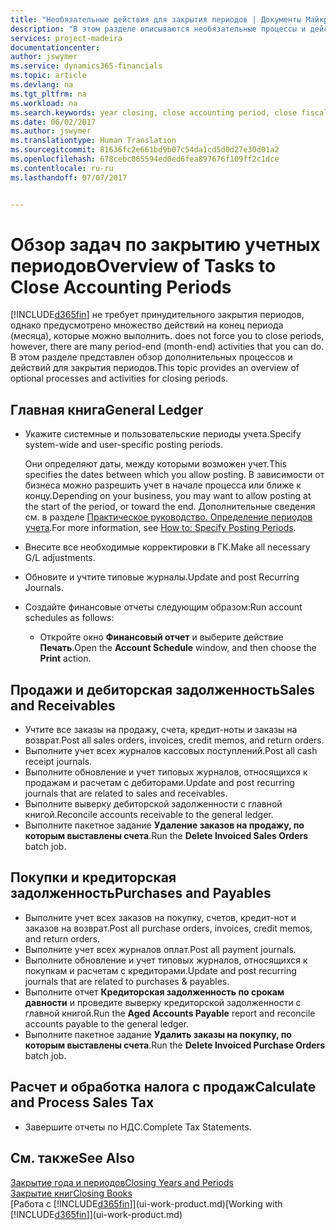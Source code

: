 ```yaml
---
title: "Необязательные действия для закрытия периодов | Документы Майкрософт"
description: "В этом разделе описываются необязательные процессы и действия по закрытию учетных периодов в Financials."
services: project-madeira
documentationcenter: 
author: jswymer
ms.service: dynamics365-financials
ms.topic: article
ms.devlang: na
ms.tgt_pltfrm: na
ms.workload: na
ms.search.keywords: year closing, close accounting period, close fiscal year, aging, creditor payments, vendor payments
ms.date: 06/02/2017
ms.author: jswymer
ms.translationtype: Human Translation
ms.sourcegitcommit: 81636fc2e661bd9b07c54da1cd5d0d27e30d01a2
ms.openlocfilehash: 678cebc065594ed0ed6fea897676f109ff2c1dce
ms.contentlocale: ru-ru
ms.lasthandoff: 07/07/2017


---
```

# <a name="overview-of-tasks-to-close-accounting-periods"></a><span data-ttu-id="eb734-103">Обзор задач по закрытию учетных периодов</span><span class="sxs-lookup"><span data-stu-id="eb734-103">Overview of Tasks to Close Accounting Periods</span></span>
[!INCLUDE[d365fin](includes/d365fin_md.md)]<span data-ttu-id="eb734-104"> не требует принудительного закрытия периодов, однако предусмотрено множество действий на конец периода (месяца), которые можно выполнить.</span><span class="sxs-lookup"><span data-stu-id="eb734-104"> does not force you to close periods, however, there are many period-end (month-end) activities that you can do.</span></span> <span data-ttu-id="eb734-105">В этом разделе представлен обзор дополнительных процессов и действий для закрытия периодов.</span><span class="sxs-lookup"><span data-stu-id="eb734-105">This topic provides an overview of optional processes and activities for closing periods.</span></span>  

## <a name="general-ledger"></a><span data-ttu-id="eb734-106">Главная книга</span><span class="sxs-lookup"><span data-stu-id="eb734-106">General Ledger</span></span>
* <span data-ttu-id="eb734-107">Укажите системные и пользовательские периоды учета.</span><span class="sxs-lookup"><span data-stu-id="eb734-107">Specify system-wide and user-specific posting periods.</span></span>  

    <span data-ttu-id="eb734-108">Они определяют даты, между которыми возможен учет.</span><span class="sxs-lookup"><span data-stu-id="eb734-108">This specifies the dates between which you allow posting.</span></span> <span data-ttu-id="eb734-109">В зависимости от бизнеса можно разрешить учет в начале процесса или ближе к концу.</span><span class="sxs-lookup"><span data-stu-id="eb734-109">Depending on your business, you may want to allow posting at the start of the period, or toward the end.</span></span> <span data-ttu-id="eb734-110">Дополнительные сведения см. в разделе [Практическое руководство. Определение периодов учета](finance-how-specify-posting-periods.md).</span><span class="sxs-lookup"><span data-stu-id="eb734-110">For more information, see [How to: Specify Posting Periods](finance-how-specify-posting-periods.md).</span></span>  
* <span data-ttu-id="eb734-111">Внесите все необходимые корректировки в ГК.</span><span class="sxs-lookup"><span data-stu-id="eb734-111">Make all necessary G/L adjustments.</span></span>  
* <span data-ttu-id="eb734-112">Обновите и учтите типовые журналы.</span><span class="sxs-lookup"><span data-stu-id="eb734-112">Update and post Recurring Journals.</span></span>  
  <!--* Process Consolidations-->
* <span data-ttu-id="eb734-113">Создайте финансовые отчеты следующим образом:</span><span class="sxs-lookup"><span data-stu-id="eb734-113">Run account schedules as follows:</span></span>  
  * <span data-ttu-id="eb734-114">Откройте окно **Финансовый отчет** и выберите действие **Печать**.</span><span class="sxs-lookup"><span data-stu-id="eb734-114">Open the **Account Schedule** window, and then choose the **Print** action.</span></span>  

## <a name="sales-and-receivables"></a><span data-ttu-id="eb734-115">Продажи и дебиторская задолженность</span><span class="sxs-lookup"><span data-stu-id="eb734-115">Sales and Receivables</span></span>
* <span data-ttu-id="eb734-116">Учтите все заказы на продажу, счета, кредит-ноты и заказы на возврат.</span><span class="sxs-lookup"><span data-stu-id="eb734-116">Post all sales orders, invoices, credit memos, and return orders.</span></span>  
* <span data-ttu-id="eb734-117">Выполните учет всех журналов кассовых поступлений.</span><span class="sxs-lookup"><span data-stu-id="eb734-117">Post all cash receipt journals.</span></span>  
* <span data-ttu-id="eb734-118">Выполните обновление и учет типовых журналов, относящихся к продажам и расчетам с дебиторами.</span><span class="sxs-lookup"><span data-stu-id="eb734-118">Update and post recurring journals that are related to sales and receivables.</span></span>  
* <span data-ttu-id="eb734-119">Выполните выверку дебиторской задолженности с главной книгой.</span><span class="sxs-lookup"><span data-stu-id="eb734-119">Reconcile accounts receivable to the general ledger.</span></span>  
* <span data-ttu-id="eb734-120">Выполните пакетное задание **Удаление заказов на продажу, по которым выставлены счета**.</span><span class="sxs-lookup"><span data-stu-id="eb734-120">Run the **Delete Invoiced Sales Orders** batch job.</span></span>  

## <a name="purchases-and-payables"></a><span data-ttu-id="eb734-121">Покупки и кредиторская задолженность</span><span class="sxs-lookup"><span data-stu-id="eb734-121">Purchases and Payables</span></span>
* <span data-ttu-id="eb734-122">Выполните учет всех заказов на покупку, счетов, кредит-нот и заказов на возврат.</span><span class="sxs-lookup"><span data-stu-id="eb734-122">Post all purchase orders, invoices, credit memos, and return orders.</span></span>  
* <span data-ttu-id="eb734-123">Выполните учет всех журналов оплат.</span><span class="sxs-lookup"><span data-stu-id="eb734-123">Post all payment journals.</span></span>  
* <span data-ttu-id="eb734-124">Выполните обновление и учет типовых журналов, относящихся к покупкам и расчетам с кредиторами.</span><span class="sxs-lookup"><span data-stu-id="eb734-124">Update and post recurring journals that are related to purchases & payables.</span></span>  
* <span data-ttu-id="eb734-125">Выполните отчет **Кредиторская задолженность по срокам давности** и проведите выверку кредиторской задолженности с главной книгой.</span><span class="sxs-lookup"><span data-stu-id="eb734-125">Run the **Aged Accounts Payable** report and reconcile accounts payable to the general ledger.</span></span>  
* <span data-ttu-id="eb734-126">Выполните пакетное задание **Удалить заказы на покупку, по которым выставлены счета**.</span><span class="sxs-lookup"><span data-stu-id="eb734-126">Run the **Delete Invoiced Purchase Orders** batch job.</span></span>  

<!-- ### Fixed Assets
* Post all maintenance costs have been posted through the fixed asset journals or invoices.
* Post adjustments.
* Post appreciation.
* Post depreciation.
* Update and post the recurring fixed asset journal.-->

<!--### Intercompany
* Process Intercompany Postings.-->

## <a name="calculate-and-process-sales-tax"></a><span data-ttu-id="eb734-127">Расчет и обработка налога с продаж</span><span class="sxs-lookup"><span data-stu-id="eb734-127">Calculate and Process Sales Tax</span></span>
* <span data-ttu-id="eb734-128">Завершите отчеты по НДС.</span><span class="sxs-lookup"><span data-stu-id="eb734-128">Complete Tax Statements.</span></span>  

## <a name="see-also"></a><span data-ttu-id="eb734-129">См. также</span><span class="sxs-lookup"><span data-stu-id="eb734-129">See Also</span></span>
[<span data-ttu-id="eb734-130">Закрытие года и периодов</span><span class="sxs-lookup"><span data-stu-id="eb734-130">Closing Years and Periods</span></span>](year-close-years-periods.md)  
[<span data-ttu-id="eb734-131">Закрытие книг</span><span class="sxs-lookup"><span data-stu-id="eb734-131">Closing Books</span></span>](year-close-books.md)  
<span data-ttu-id="eb734-132">[Работа с [!INCLUDE[d365fin](includes/d365fin_md.md)]](ui-work-product.md)</span><span class="sxs-lookup"><span data-stu-id="eb734-132">[Working with [!INCLUDE[d365fin](includes/d365fin_md.md)]](ui-work-product.md)</span></span>

